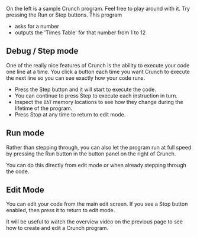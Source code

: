 On the left is a sample Crunch program. Feel free to play around with it. Try pressing the Run or Step buttons. This program 

- asks for a number
- outputs the 'Times Table' for that number from 1 to 12

## Debug / Step mode
One of the really nice features of Crunch is the ability to execute your code one line at a time. You click a button each time you want Crunch to execute the next line so you can see exactly how your code runs. 

- Press the Step button and it will start to execute the code. 
- You can continue to press Step to execute each instruction in turn. 
- Inspect the `DAT` memory locations to see how they change during the lifetime of the program.
- Press Stop at any time to return to edit mode.

## Run mode
Rather than stepping through, you can also let the program run at full speed by pressing the Run button in the button panel on the right of Crunch.

You can do this directly from edit mode or when already stepping through the code.

## Edit Mode
You can edit your code from the main edit screen. If you see a Stop button enabled, then press it to return to edit mode.

It will be useful to watch the overview video on the previous page to see how to create and edit a Crunch program.

